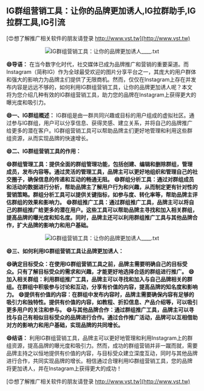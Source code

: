 ## **IG群组营销工具：让你的品牌更加诱人,IG拉群助手,IG拉群工具,IG引流**

[😍想了解推广相关软件的朋友请登录 http://www.vst.tw](http://www.vst.tw)

 <center><img src="https://vst.tw/MP4/tuiguang/png/5.png" alt="IG群组营销工具：让你的品牌更加诱人____.txt"></center>

**😄导语：**
在当今数字化时代，社交媒体已成为品牌推广和营销的重要渠道。而Instagram（简称IG）作为全球最受欢迎的图片分享平台之一，其庞大的用户群体和强大的影响力为品牌主们提供了无限商机。然而，仅仅在Instagram上存在并发布内容是远远不够的，如何利用IG群组营销工具，让你的品牌更加诱人呢？本文将为您介绍几种有效的IG群组营销工具，助力您的品牌在Instagram上获得更大的曝光度和吸引力。

**😄一、IG群组概述：**
IG群组是由一群共同兴趣或目标的用户组成的虚拟社区。通过参与IG群组，用户可以分享信息、获得灵感、建立关系，并将自己的品牌推广给更多的潜在客户。IG群组营销工具可以帮助品牌主们更好地管理和利用这些群组资源，从而实现品牌的快速增长。

**😄二、IG群组营销工具的作用：**

**😄群组管理工具：提供全面的群组管理功能，包括创建、编辑和删除群组，管理成员，发布内容等。通过灵活的管理工具，品牌主可以更好地组织和管理自己的社交圈子，确保信息的传递和互动的畅通无阻。**
**😄群组分析工具：通过对群组成员和活动的数据进行分析，帮助品牌主了解用户行为和兴趣，从而制定更有针对性的营销策略。群组分析工具可以提供关键指标，如参与度、转化率等，帮助品牌主评估群组的效果和影响力。**
**😄群组推广工具：通过群组推广工具，品牌主可以将自己的群组推广给更多的潜在用户。这些工具可以帮助品牌主寻找和加入相关群组，提高品牌的曝光度和知名度。同时，品牌主还可以利用群组推广工具与其他品牌合作，扩大品牌的影响力和用户基础。**

 <center><img src="https://vst.tw/MP4/tuiguang/png/8.png" alt="IG群组营销工具：让你的品牌更加诱人____.txt"></center>

**😄三、如何利用IG群组营销工具让品牌更加诱人：**

**😄确定目标受众：在使用IG群组营销工具之前，品牌主需要明确自己的目标受众。只有了解目标受众的需求和兴趣，才能更好地选择合适的群组进行推广。**
**😄加入相关群组：利用群组推广工具，品牌主可以寻找和加入与自己品牌相关的群组。在群组中积极参与讨论和互动，分享有价值的内容，提高品牌的知名度和影响力。**
**😄提供有价值的内容：在群组中发布内容时，品牌主需要确保内容有足够的吸引力和独特性。提供有价值的内容，如教程、折扣信息、产品介绍等，可以吸引更多用户的关注和参与。**
**😄与其他品牌合作：通过群组推广工具，品牌主可以寻找与自己有相似目标受众的品牌进行合作。通过合作推广活动，品牌可以互相借助对方的影响力和用户基础，实现品牌的共同增长。**

**😄结语：**
利用IG群组营销工具，品牌主可以更好地管理和利用Instagram上的群组资源，提高品牌的曝光度和吸引力。然而，成功的群组营销并非一蹴而就，需要品牌主持之以恒地提供有价值的内容，与目标受众建立深度互动，同时与其他品牌进行合作，共同实现品牌的增长。相信通过合理利用IG群组营销工具，您的品牌将更加诱人，并在Instagram上获得更大的成功！

[😍想了解推广相关软件的朋友请登录 http://www.vst.tw](http://www.vst.tw)



